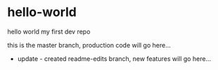 # hello-world
hello world my first dev repo

this is the master branch, production code will go here...

- update -
created readme-edits branch, new features will go here...
